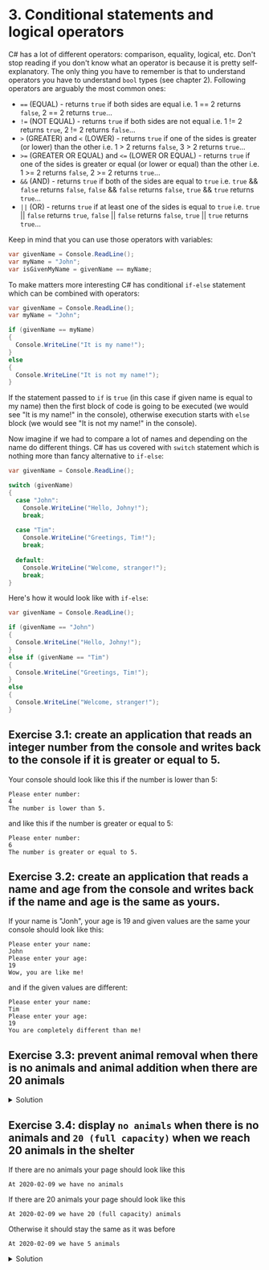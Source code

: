 # 3. Conditional statements and logical operators

C# has a lot of different operators: comparison, equality, logical, etc. Don't stop reading if you don't know what an operator is because it is pretty self-explanatory. The only thing you have to remember is that to understand operators you have to understand `bool` types (see chapter 2). Following operators are arguably the most common ones:
* `==` (EQUAL) - returns  `true` if both sides are equal i.e. 1 == 2 returns `false`, 2 == 2 returns `true`...
* `!=` (NOT EQUAL) - returns  `true` if both sides are not equal i.e. 1 != 2 returns `true`, 2 != 2 returns `false`...
* `>` (GREATER) and `<` (LOWER) - returns  `true` if one of the sides is greater (or lower) than the other i.e. 1 > 2 returns `false`, 3 > 2 returns `true`...
* `>=` (GREATER OR EQUAL) and `<=` (LOWER OR EQUAL) - returns  `true` if one of the sides is greater or equal (or lower or equal) than the other i.e. 1 >= 2 returns `false`, 2 >= 2 returns `true`...
* `&&` (AND) - returns  `true` if both of the sides are equal to `true` i.e. `true` && `false` returns `false`, `false` && `false` returns `false`, `true` && `true` returns `true`...
* `||` (OR) - returns  `true` if at least one of the sides is equal to `true` i.e. `true` || `false` returns `true`, `false` || `false` returns `false`, `true` || `true` returns `true`...

Keep in mind that you can use those operators with variables:
```csharp
var givenName = Console.ReadLine();
var myName = "John";
var isGivenMyName = givenName == myName;
```

To make matters more interesting C# has conditional `if-else` statement which can be combined with operators:
```csharp
var givenName = Console.ReadLine();
var myName = "John";

if (givenName == myName) 
{
  Console.WriteLine("It is my name!");
}
else
{
  Console.WriteLine("It is not my name!");
}
```
If the statement passed to `if` is `true` (in this case if given name is equal to my name) then the first block of code is going to be executed (we would see "It is my name!" in the console), otherwise execution starts with `else` block (we would see "It is not my name!" in the console).

Now imagine if we had to compare a lot of names and depending on the name do different things. C# has us covered with `switch` statement which is nothing more than fancy alternative to `if-else`:
```csharp
var givenName = Console.ReadLine();

switch (givenName)
{
  case "John":
    Console.WriteLine("Hello, Johny!");
    break;
    
  case "Tim":
    Console.WriteLine("Greetings, Tim!");
    break;
    
  default:
    Console.WriteLine("Welcome, stranger!");
    break;
}
```
Here's how it would look like with `if-else`:
```csharp
var givenName = Console.ReadLine();

if (givenName == "John")
{
  Console.WriteLine("Hello, Johny!");
}
else if (givenName == "Tim")
{
  Console.WriteLine("Greetings, Tim!");
}
else
{
  Console.WriteLine("Welcome, stranger!");
}
```

## Exercise 3.1: create an application that reads an integer number from the console and writes back to the console if it is greater or equal to 5.

Your console should look like this if the number is lower than 5:
```
Please enter number:
4
The number is lower than 5.
```
and like this if the number is greater or equal to 5:
```
Please enter number:
6
The number is greater or equal to 5.
```

## Exercise 3.2: create an application that reads a name and age from the console and writes back if the name and age is the same as yours.

If your name is "Jonh", your age is 19 and given values are the same your console should look like this:
```
Please enter your name:
John
Please enter your age:
19
Wow, you are like me!
```
and if the given values are different:
```
Please enter your name:
Tim
Please enter your age:
19
You are completely different than me!
```

## Exercise 3.3: prevent animal removal when there is no animals and animal addition when there are 20 animals

<details>
<summary>Solution</summary>

### Step 1

Add constant variable to hold animal capacity.

```csharp
private const int AnimalCapacity = 20;
```

We will use this variable in our comparison.
Constant variables are variables that don't change.

### Step 2

Add `if` statement to `AddAnimal` method.

```csharp
private void AddAnimal()
{
    if (animalCount < AnimalCapacity)
    {
        animalCount++;
    }
}
```

`if` statement is used to execute code inside the code block only if condition is satisfied.

Code block is defined by using curly backets `{***code goes here***}`.

`(animalCount < AnimalCapacity)` is condition. Code inside the `if` block will get executed only if animal count is less than animal capacity.

### Step 3

Add `if` statement to `RemoveAnimal` method.

```csharp
private void RemoveAnimal()
{
    if (animalCount > 0)
    {
        animalCount--;
    }
}
```

Here `(animalCount > 0)` is a condition. Animal count will get decremented only if animal count is more than 0.

### Step 4

Run the application and test if it works as expected. Check if animal count will not exceed 20 and will not drop below 0.

</details>

## Exercise 3.4: display `no animals` when there is no animals and `20 (full capacity)` when we reach 20 animals in the shelter

If there are no animals your page should look like this

`At 2020-02-09 we have no animals`

If there are 20 animals your page should look like this

`At 2020-02-09 we have 20 (full capacity) animals`

Otherwise it should stay the same as it was before

`At 2020-02-09 we have 5 animals`

<details>
<summary>Solution</summary>

### Step 1
Define a method that would return string representation of animal count.

```csharp
private string PrintAnimalCount()
{
    
}
```

This method will return part of the text where number of animals is defined.

```cshtml
<p>At @DateTime.Today.ToShortDateString() we have @PrintAnimalCount() animals.</p>
```

### Step 2
Add if statement to the method and handle the case when there is no animals.

```csharp
private string PrintAnimalCount()
{
    if (animalCount == 0)
    {
        return "no";
    }
}
```

This code will return `no` when animal count is 0.

### Step 3

Add else if part to handle full capacity case.

```csharp
private string PrintAnimalCount()
{
    if (animalCount == 0)
    {
        return "no";
    }
    else if (animalCount == AnimalCapacity)
    {
        return animalCount + " (full capacity)";
    }
}
```

Here we will return animal count with message stating that we are at full capacity when animal count is equal to animal capacity.

### Step 4

Add else part to handle other cases.

```csharp
private string PrintAnimalCount()
{
    if (animalCount == 0)
    {
        return "no";
    }
    else if (animalCount == AnimalCapacity)
    {
        return animalCount + " (full capacity)";
    }
    else
    {
        return animalCount.ToString();
    }
}
```

Here we just return animalCount in string representation.

### Step 5

Run the application and test if it works as expected. Check if text displayed on the screen is correct in all cases.

</details>
